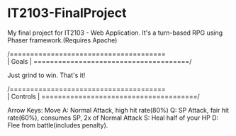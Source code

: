 # IT2103-FinalProject
My final project for IT2103 - Web Application. It's a turn-based RPG using Phaser framework.(Requires Apache)

 /======================================\
|                 Goals                  |
 \======================================/

Just grind to win. That's it!

 /======================================\
|               Controls                 |
 \======================================/

Arrow Keys: Move
A: Normal Attack, high hit rate(80%)
Q: SP Attack, fair hit rate(60%), consumes SP, 2x of Normal Attack
S: Heal half of your HP
D: Flee from battle(includes penalty).

